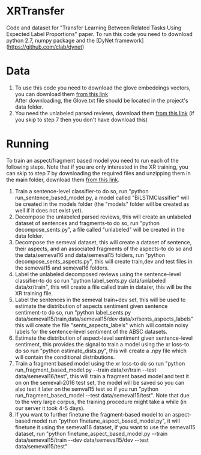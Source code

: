 # XRTransfer
Code and dataset for "Transfer Learning Between Related Tasks Using Expected Label Proportions" paper.
To run this code you need to download python 2.7, numpy package and the [DyNet framework] (https://github.com/clab/dynet)
# Data
1. To use this code you need to download the glove embeddings vectors, you can download
them [from this link](https://drive.google.com/file/d/1fa2xOnlHJ5A8-Y480Vs5_uGp8X2-PhuM/view)  
After downloading, the Glove.txt file should be located in the project's data folder.
2. You need the unlabeled parsed reviews, download them [from this link](https://drive.google.com/open?id=1xEmLU6UxOlCjfeVqLrMPFfFpuzz4Hjqn) (if you skip to step 7 then you don't have download this)

# 
# Running
To train an aspect/fragment based model you need to run each of the following steps. Note that if you are only interested in the XR training, you can skip to step 7 by downloading the required files and unzipping them in the main folder, download them [from this link](https://drive.google.com/open?id=1vrlG4ToFso9NDhg8kD16EOHJGltnplef).
1. Train a sentence-level classifier-to do so, run "python run_sentence_based_model.py, a model called "BiLSTMClassifier" will be created in the models folder (the "models" folder will be created as well if it does not exist yet). 
2. Decompose the unlabeled parsed reviews, this will create an unlabeled dataset of sentences and fragments-to do so, run "python decompose_sents.py", a file called "unlabeled" will be created in the data folder. 
3. Decompose the semeval dataset, this will create a dataset of sentence, their aspects, and an associated fragments of the aspects-to do so and the data/semeval16 and data/semeval15 folders, run "python decompose_sents_aspects.py", this will create train,dev and test files in the semeval15 and semeval16 folders.
4. Label the unlabeled decomposed reviews using the sentence-level classifier-to do so run "python label_sents.py data/unlabeled data/xr/train", this will create a file called train in data/xr, this will be the XR training file.
5. Label the sentences in the semeval train+dev set, this will be used to estimate the distribution of aspects sentiment given sentence sentiment-to do so, run "python label_sents.py data/semeval15/train,data/semeval15/dev data/xr/sents_aspects_labels" this will create the file "sents_aspects_labels" which will contain noisy labels for the sentence-level sentiment of the ABSC datasets.
6. Estimate the distribution of aspect-level sentiment given sentence-level sentiment, this provides the signal to train a model using the xr loss-to do so run "python estimate_dists.py", this will create a .npy file which will contain the conditional distributions.
7. Train a fragment based model using the xr loss-to do so run "python run_fragment_based_model.py --train data/xr/train --test data/semeval16/test", this will train a fragment based model and test it on on the semeval-2016 test set, the model will be saved so you can also test it later on the semval15 test so if you run "python run_fragment_based_model --test data/semeval15/test". Note that due to the very large corpus, the training procedure might take a while (in our server it took 4-5 days).
8. If you want to further finetune the fragment-based model to an aspect-based model run "python finetune_aspect_based_model.py", it will finetune it using the semeval16 dataset, if you want to use the semeval15 dataset, run "python finetune_aspect_based_model.py --train data/semeval15/train --dev data/semeval15/dev --test data/semeval15/test"